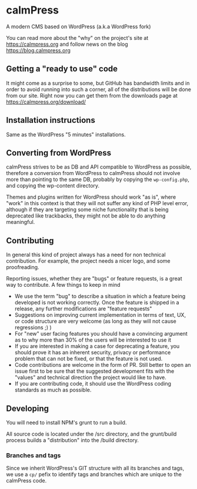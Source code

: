# calmPress
A modern CMS based on WordPress (a.k.a WordPress fork)

You can read more about the "why" on the project's site at https://calmpress.org and follow news on the blog https://blog.calmpress.org

## Getting a "ready to use" code

It might come as a surprise to some, but GitHub has bandwidth limits and in order to avoid running into such a corner, all of the
distributions will be done from our site. Right now you can get them from the downloads page at https://calmpress.org/download/

## Installation instructions
Same as the WordPress "5 minutes" installations. 

## Converting from WordPress
calmPress strives to be as DB and API compatible to WordPress as possible, therefore a conversion from WordPress to calmPress should not
involve more than pointing to the same DB, probably by copying the `wp-config.php`, and copying the wp-content directory.

Themes and plugins written for WordPress should work "as is", where "work" in this context is that they will not suffer any kind of PHP
level error, although if they are targeting some niche functionality that is being deprecated like trackbacks, they might not be able
to do anything meaningful.

## Contributing

In general this kind of project always has a need for non technical contribution. For example, the project needs a nicer logo, and some
proofreading.

Reporting issues, whether they are "bugs" or feature requests, is a great way to contribute. A few things to keep in mind
- We use the term "bug" to describe a situation in which a feature being developed is not working correctly. Once the feature is shipped
in a release, any further modifications are "feature requests"
- Suggestions on improving current implementation in terms of text, UX, or code structure are very welcome (as long as they will not cause regressions ;) )
- For "new" user facing features you should have a convincing argument as to why more than 30% of the users will be interested to use it
- If you are interested in making a case for deprecating a feature, you should prove it has an inherent security, privacy or performance
problem that can not be fixed, or that the feature is not used.
- Code contributions are welcome in the form of PR. Still better to open an issue first to be sure that the suggested development fits with the 
"values" and technical direction the project would like to have.
- If you are contributing code, it should use the WordPress coding standards as much as possible.

## Developing

You will need to install NPM's grunt to run a build.

All source code is located under the /src directory, and the grunt/build process builds a "distribution" into the /build directory.

### Branches and tags

Since we inherit WordPress's GIT structure with all its branches and tags, we use a `cp/` pefix to identify tags and branches which are unique to the calmPress code.
